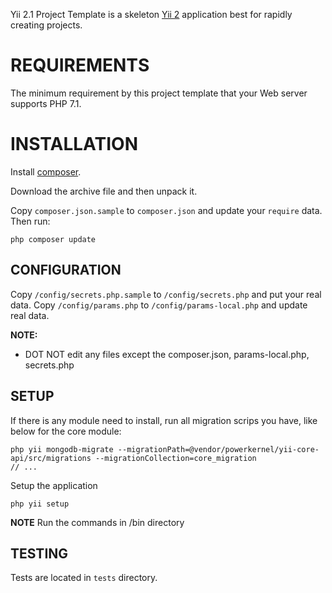 Yii 2.1 Project Template is a skeleton [Yii 2](http://www.yiiframework.com/) application best for
rapidly creating projects.

# REQUIREMENTS
 

The minimum requirement by this project template that your Web server supports PHP 7.1.


# INSTALLATION

Install [composer](http://getcomposer.org/download/).

Download the archive file and then unpack it. 

Copy `composer.json.sample` to `composer.json` and update your `require` data. Then run:

~~~
php composer update
~~~


CONFIGURATION
-------------

Copy `/config/secrets.php.sample` to `/config/secrets.php` and put your real data.
Copy `/config/params.php` to `/config/params-local.php` and update real data.


**NOTE:**
- DOT NOT edit any files except the composer.json, params-local.php, secrets.php

SETUP
-----

If there is any module need to install, run all migration scrips you have, like below for the core module:
~~~
php yii mongodb-migrate --migrationPath=@vendor/powerkernel/yii-core-api/src/migrations --migrationCollection=core_migration
// ...
~~~

Setup the application
~~~
php yii setup
~~~

**NOTE**
Run the commands in /bin directory

TESTING
-------

Tests are located in `tests` directory.